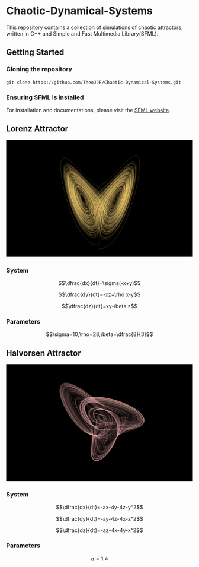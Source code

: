 # Chaotic-Dynamical-Systems
This repository contains a collection of simulations of chaotic attractors, written in C++ and Simple and Fast Multimedia Library(SFML).

## Getting Started
### Cloning the repository
```
git clone https://github.com/TheoJJF/Chaotic-Dynamical-Systems.git
```

### Ensuring SFML is installed
For installation and documentations, please visit the [SFML website](https://www.sfml-dev.org/).

## Lorenz Attractor
<p align="center">
    <img src="assets/lorenz.png">
</p>

### System
$$\dfrac{dx}{dt}=\sigma(-x+y)$$

$$\dfrac{dy}{dt}=-xz+\rho x-y$$

$$\dfrac{dz}{dt}=xy-\beta z$$


### Parameters
$$\sigma=10,\rho=28,\beta=\dfrac{8}{3}$$


## Halvorsen Attractor
<p align="center">
    <img src="assets/halvorsen.png">
</p>

### System
$$\dfrac{dx}{dt}=-ax-4y-4z-y^2$$

$$\dfrac{dy}{dt}=-ay-4z-4x-z^2$$

$$\dfrac{dz}{dt}=-az-4x-4y-x^2$$


### Parameters
$$a=1.4$$

